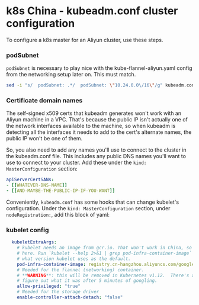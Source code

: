 # k8s China - kubeadm.conf cluster configuration

To configure a k8s master for an Aliyun cluster, use these steps.

### podSubnet

`podSubnet` is necessary to play nice with the kube-flannel-aliyun.yaml config from the networking setup later on.  This must match.

```bash
sed -i "s/  podSubnet: .*/  podSubnet: \"10.24.0.0\/16\"/g" kubeadm.conf
```

### Certificate domain names

The self-signed x509 certs that kubeadm generates won't work with an Aliyun machine in a VPC. That's because the public IP isn't actually one of the network interfaces available to the machine, so when kubeadm is detecting all the interfaces it needs to add to the cert's alternate names, the public IP won't be one of them.

So, you also need to add any names you'll use to connect to the cluster in the kubeadm.conf file. This includes any public DNS names you'll want to use to connect to your cluster. Add these under the `kind: MasterConfiguration` section:

```yaml 
apiServerCertSANs:
- [[WHATEVER-DNS-NAME]]
- [[AND-MAYBE-THE-PUBLIC-IP-IF-YOU-WANT]]
```
Conveniently, `kubeadm.conf` has some hooks that can change kubelet's configuration.  Under the `kind: MasterConfiguration` section, under `nodeRegistration:`, add this block of yaml:

### kubelet config

```yaml
  kubeletExtraArgs:
    # kubelet needs an image from gcr.io. That won't work in China, so we override it
    # here. Run `kubelet --help 2>&1 | grep pod-infra-container-image` to find out
    # what version kubelet uses as the default.
    pod-infra-container-image: registry.cn-hangzhou.aliyuncs.com/google_containers/pause-amd64:3.1
    # Needed for the flannel (networking) container.
    # **WARNING**: this will be removed in Kubernetes v1.12.  There's a replacement, but I couldn't
    # figure out what it was after 5 minutes of googling.
    allow-privileged: "true"
    # Needed for the storage driver
    enable-controller-attach-detach: "false"
```
